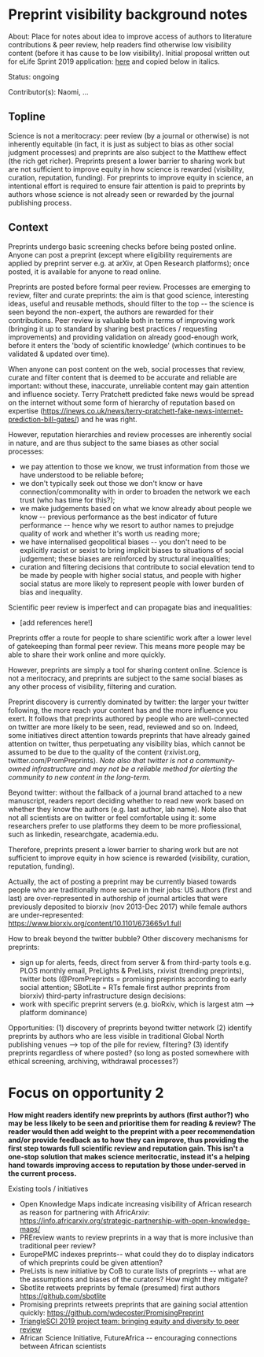 # Preprint visibility background notes

About: Place for notes about idea to improve access of authors to literature contributions & peer review, help readers find otherwise low visibility content (before it has cause to be low visibility). Initial proposal written out for eLife Sprint 2019 application: [here](https://github.com/npscience/transparent-opportunities/blob/master/events/elife-sprint-2019.md) and copied below in italics.

Status: ongoing

Contributor(s): Naomi, ...

## Topline

Science is not a meritocracy: peer review (by a journal or otherwise) is not inherently equitable (in fact, it is just as subject to bias as other social judgment processes) and preprints are also subject to the Matthew effect (the rich get richer). Preprints present a lower barrier to sharing work but are not sufficient to improve equity in how science is rewarded (visibility, curation, reputation, funding). For preprints to improve equity in science, an intentional effort is required to ensure fair attention is paid to preprints by authors whose science is not already seen or rewarded by the journal publishing process.

## Context
Preprints undergo basic screening checks before being posted online. Anyone can post a preprint (except where eligibility requirements are applied by preprint server e.g. at arXiv, at Open Research platforms); once posted, it is available for anyone to read online.

Preprints are posted before formal peer review. Processes are emerging to review, filter and curate preprints: the aim is that good science, interesting ideas, useful and reusable methods, should filter to the top -- the science is seen beyond the non-expert, the authors are rewarded for their contributions. Peer review is valuable both in terms of improving work (bringing it up to standard by sharing best practices / requesting improvements) and providing validation on already good-enough work, before it enters the 'body of scientific knowledge' (which continues to be validated & updated over time).

When anyone can post content on the web, social processes that review, curate and filter content that is deemed to be accurate and reliable are important: without these, inaccurate, unreliable content may gain attention and influence society. Terry Pratchett predicted fake news would be spread on the internet without some form of hierarchy of reputation based on expertise (https://inews.co.uk/news/terry-pratchett-fake-news-internet-prediction-bill-gates/) and he was right.

However, reputation hierarchies and review processes are inherently social in nature, and are thus subject to the same biases as other social processes:
* we pay attention to those we know, we trust information from those we have understood to be reliable before;
* we don't typically seek out those we don't know or have connection/commonality with in order to broaden the network we each trust (who has time for this?);
* we make judgements based on what we know already about people we know -- previous performance as the best indicator of future performance -- hence why we resort to author names to prejudge quality of work and whether it's worth us reading more;
* we have internalised geopolitical biases -- you don't need to be explicitly racist or sexist to bring implicit biases to situations of social judgement; these biases are reinforced by structural inequalities;
* curation and filtering decisions that contribute to social elevation tend to be made by people with higher social status, and people with higher social status are more likely to represent people with lower burden of bias and inequality.

Scientific peer review is imperfect and can propagate bias and inequalities:
* [add references here!]

Preprints offer a route for people to share scientific work after a lower level of gatekeeping than formal peer review. This means more people may be able to share their work online and more quickly.

However, preprints are simply a tool for sharing content online. Science is not a meritocracy, and preprints are subject to the same social biases as any other process of visibility, filtering and curation.

Preprint discovery is currently dominated by twitter: the larger your twitter following, the more reach your content has and the more influence you exert. It follows that preprints authored by people who are well-connected on twitter are more likely to be seen, read, reviewed and so on. Indeed, some initiatives direct attention towards preprints that have already gained attention on twitter, thus perpetuating any visibility bias, which cannot be assumed to be due to the quality of the content (rxivist.org, twitter.com/PromPreprints). *Note also that twitter is not a community-owned infrastructure and may not be a reliable method for alerting the community to new content in the long-term.*

Beyond twitter: without the fallback of a journal brand attached to a new manuscript, readers report deciding whether to read new work based on whether they know the authors (e.g. last author, lab name). Note also that not all scientists are on twitter or feel comfortable using it: some researchers prefer to use platforms they deem to be more profiessional, such as linkedin, researchgate, academia.edu.

Therefore, preprints present a lower barrier to sharing work but are not sufficient to improve equity in how science is rewarded (visibility, curation, reputation, funding).

Actually, the act of posting a preprint may be currently biased towards people who are traditionally more secure in their jobs: US authors (first and last) are over-represented in authorship of journal articles that were previously deposited to biorxiv (nov 2013-Dec 2017) while female authors are under-represented: https://www.biorxiv.org/content/10.1101/673665v1.full

How to break beyond the twitter bubble? Other discovery mechanisms for preprints:
* sign up for alerts, feeds, direct from server & from third-party tools
e.g. PLOS monthly email, PreLights & PreLists, rxivist (trending preprints), twitter bots (@PromPreprints = promising preprints according to early social attention; SBotLite = RTs female first author preprints from biorxiv)
third-party infrastructure design decisions:
* work with specific preprint servers (e.g. bioRxiv, which is largest atm --> platform dominance)


Opportunities:
(1) discovery of preprints beyond twitter network
(2) identify preprints by authors who are less visible in traditional Global North publishing venues --> top of the pile for review, filtering?
(3) identify preprints regardless of where posted? (so long as posted somewhere with ethical screening, archiving, withdrawal processes?)


# Focus on opportunity 2
**How might readers identify new preprints by authors (first author?) who may be less likely to be seen and prioritise them for reading & review? The reader would then add weight to the preprint with a peer recommendation and/or provide feedback as to how they can improve, thus providing the first step towards full scientific review and reputation gain. This isn't a one-stop solution that makes science meritocratic, instead it's a helping hand towards improving access to reputation by those under-served in the current process.**


Existing tools / initiatives
* Open Knowledge Maps indicate increasing visibility of African research as reason for partnering with AfricArxiv: https://info.africarxiv.org/strategic-partnership-with-open-knowledge-maps/
* PREreview wants to review preprints in a way that is more inclusive than traditional peer review?
* EuropePMC indexes preprints-- what could they do to display indicators of which preprints could be given attention?
* PreLists is new initiative by CoB to curate lists of preprints -- what are the assumptions and biases of the curators? How might they mitigate?
* Sbotlite retweets preprints by female (presumed) first authors https://github.com/sbotlite
* Promising preprints retweets preprints that are gaining social attention quickly: https://github.com/wdecoster/PromisingPreprint
* [TriangleSCI 2019 project team: bringing equity and diversity to peer review](https://trianglesci.org/2019/07/25/bringing-equity-and-diversity-to-peer-review/)
* African Science Initiative, FutureAfrica -- encouraging connections between African scientists
